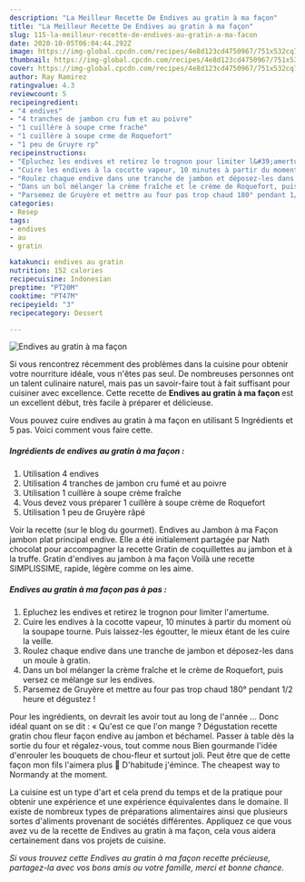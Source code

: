 ```yaml
---
description: "La Meilleur Recette De Endives au gratin à ma façon"
title: "La Meilleur Recette De Endives au gratin à ma façon"
slug: 115-la-meilleur-recette-de-endives-au-gratin-a-ma-facon
date: 2020-10-05T06:04:44.292Z
image: https://img-global.cpcdn.com/recipes/4e8d123cd4750967/751x532cq70/endives-au-gratin-a-ma-facon-photo-principale-de-la-recette.jpg
thumbnail: https://img-global.cpcdn.com/recipes/4e8d123cd4750967/751x532cq70/endives-au-gratin-a-ma-facon-photo-principale-de-la-recette.jpg
cover: https://img-global.cpcdn.com/recipes/4e8d123cd4750967/751x532cq70/endives-au-gratin-a-ma-facon-photo-principale-de-la-recette.jpg
author: Ray Ramirez
ratingvalue: 4.3
reviewcount: 5
recipeingredient:
- "4 endives"
- "4 tranches de jambon cru fum et au poivre"
- "1 cuillère à soupe crme frache"
- "1 cuillère à soupe crme de Roquefort"
- "1 peu de Gruyre rp"
recipeinstructions:
- "Epluchez les endives et retirez le trognon pour limiter l&#39;amertume."
- "Cuire les endives à la cocotte vapeur, 10 minutes à partir du moment où la soupape tourne. Puis laissez-les égoutter, le mieux étant de les cuire la veille."
- "Roulez chaque endive dans une tranche de jambon et déposez-les dans un moule à gratin."
- "Dans un bol mélanger la crème fraîche et le crème de Roquefort, puis versez ce mélange sur les endives."
- "Parsemez de Gruyère et mettre au four pas trop chaud 180° pendant 1/2 heure et dégustez !"
categories:
- Resep
tags:
- endives
- au
- gratin

katakunci: endives au gratin 
nutrition: 152 calories
recipecuisine: Indonesian
preptime: "PT20M"
cooktime: "PT47M"
recipeyield: "3"
recipecategory: Dessert

---
```



![Endives au gratin à ma façon](https://img-global.cpcdn.com/recipes/4e8d123cd4750967/751x532cq70/endives-au-gratin-a-ma-facon-photo-principale-de-la-recette.jpg)

Si vous rencontrez récemment des problèmes dans la cuisine pour obtenir votre nourriture idéale, vous n'êtes pas seul. De nombreuses personnes ont un talent culinaire naturel, mais pas un savoir-faire tout à fait suffisant pour cuisiner avec excellence. Cette recette de <strong> Endives au gratin à ma façon </strong> est un excellent début, très facile à préparer et délicieuse.

<!--inarticleads1-->

Vous pouvez cuire endives au gratin à ma façon en utilisant 5 Ingrédients et 5 pas. Voici comment vous faire cette.

##### Ingrédients de endives au gratin à ma façon :

1. Utilisation 4 endives
1. Utilisation 4 tranches de jambon cru fumé et au poivre
1. Utilisation 1 cuillère à soupe crème fraîche
1. Vous devez vous préparer 1 cuillère à soupe crème de Roquefort
1. Utilisation 1 peu de Gruyère râpé


Voir la recette (sur le blog du gourmet). Endives au Jambon à ma Façon jambon plat principal endive. Elle a été initialement partagée par Nath chocolat pour accompagner la recette Gratin de coquillettes au jambon et à la truffe. Gratin d&#39;endives au jambon à ma façon Voilà une recette SIMPLISSIME, rapide, légère comme on les aime. 

<!--inarticleads2-->

##### Endives au gratin à ma façon pas à pas :

1. Epluchez les endives et retirez le trognon pour limiter l&#39;amertume.
1. Cuire les endives à la cocotte vapeur, 10 minutes à partir du moment où la soupape tourne. Puis laissez-les égoutter, le mieux étant de les cuire la veille.
1. Roulez chaque endive dans une tranche de jambon et déposez-les dans un moule à gratin.
1. Dans un bol mélanger la crème fraîche et le crème de Roquefort, puis versez ce mélange sur les endives.
1. Parsemez de Gruyère et mettre au four pas trop chaud 180° pendant 1/2 heure et dégustez !


Pour les ingrédients, on devrait les avoir tout au long de l&#39;année … Donc idéal quant on se dit : « Qu&#39;est ce que l&#39;on mange ? Dégustation recette gratin chou fleur façon endive au jambon et béchamel. Passer à table dès la sortie du four et régalez-vous, tout comme nous Bien gourmande l&#39;idée d&#39;enrouler les bouquets de chou-fleur et surtout joli. Peut être que de cette façon mon fils l&#39;aimera plus 🙂 D&#39;habitude j&#39;émince. The cheapest way to Normandy at the moment. 

<!--inarticleads1-->

<p>
La cuisine est un type d'art et cela prend du temps et de la pratique pour obtenir une expérience et une expérience équivalentes dans le domaine. Il existe de nombreux types de préparations alimentaires ainsi que plusieurs sortes d'aliments provenant de sociétés différentes. Appliquez ce que vous avez vu de la recette de Endives au gratin à ma façon, cela vous aidera certainement dans vos projets de cuisine.
</p>

<p>
<i>Si vous trouvez cette Endives au gratin à ma façon recette précieuse, partagez-la avec vos bons amis ou votre famille, merci et bonne chance.</i>
</p>
